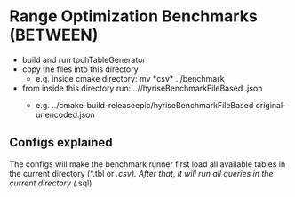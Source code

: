 # Range Optimization Benchmarks (BETWEEN)

* build and run tpchTableGenerator
* copy the files into this directory
  * e.g. inside cmake directory: mv \*csv\* ../benchmark
* from inside this directory run: ../<cmake build directory>/hyriseBenchmarkFileBased <benchmark-config>.json
  * e.g. ../cmake-build-releaseepic/hyriseBenchmarkFileBased original-unencoded.json

## Configs explained

The configs will make the benchmark runner first load all available tables in the current directory (*.tbl or *.csv).
After that, it will run all queries in the current directory (*.sql)
